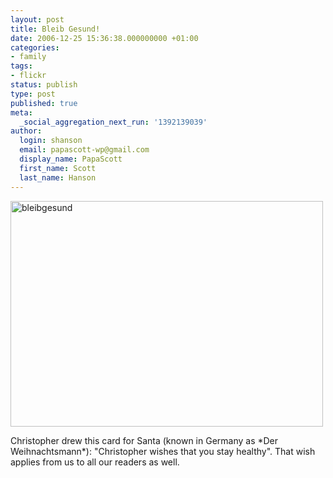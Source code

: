 ```yaml
---
layout: post
title: Bleib Gesund!
date: 2006-12-25 15:36:38.000000000 +01:00
categories:
- family
tags:
- flickr
status: publish
type: post
published: true
meta:
  _social_aggregation_next_run: '1392139039'
author:
  login: shanson
  email: papascott-wp@gmail.com
  display_name: PapaScott
  first_name: Scott
  last_name: Hanson
---
```

<p><a href="http://www.flickr.com/photos/papascott/332744642/" title="Photo Sharing"><img src="1.static.flickr.com/128/332744642_f3a52f2ca6.jpg" width="500" height="361" alt="bleibgesund" /></a></p>
<p>Christopher drew this card for Santa (known in Germany as *Der Weihnachtsmann*): "Christopher wishes that you stay healthy". That wish applies from us to all our readers as well.</p>
